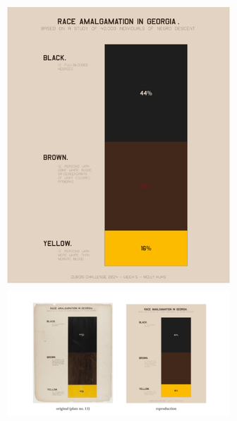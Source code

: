 ![Model](https://github.com/makuhs/DuboisChallenge/blob/main/2024/Week05/week5.png)

![Model](https://github.com/makuhs/DuboisChallenge/blob/main/2024/Week05/week5_sidebyside.png)

